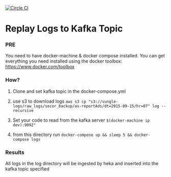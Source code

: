 [![Circle CI](https://circleci.com/gh/Vungle/replay.svg?style=svg)](https://circleci.com/gh/Vungle/replay)

# Replay Logs to Kafka Topic

### PRE

You need to have docker-machine & docker compose installed. You can get everything you need installed using the docker toolbox:
https://www.docker.com/toolbox

### How?

1. Clone and set kafka topic in the docker-compose.yml

1. use s3 to download logs
`aws s3 cp "s3://vungle-logs/raw_logs/secor_backup/as-reportAds/dt=2015-09-15/hr=07" log --recursive`

1. Set your code to read from the kafka server `$(docker-machine ip dev):9092"`

1. from this directory run `docker-compose up && sleep 5 && docker-compose logs`

### Results

All logs in the log directory will be ingested by heka and inserted into the kafka topic specified

